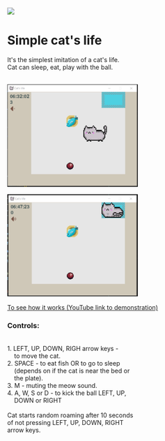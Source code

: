 <div id="profile-views-counter" align="left">
  <img src="https://komarev.com/ghpvc/?username=mvvmmv&style=flat-square&color=blue" alt=""/><br>
  <img src="https://img.shields.io/badge/license-Unlicense-blue.svg"/>
</div>
<h1>Simple cat's life</h1>
It's the simplest imitation of a cat's life.<br>
Cat can sleep, eat, play with the ball.<br>
<br>

<img src="./images/readme/cat_s_life_1.png" alt="compare_files" width="300"/><br>


<img src="./images/readme/cat_s_life_2.png" alt="compare_files" width="300"/><br>

<a href="https://youtu.be/-E8zexPDTqM">To see how it works (YouTube link to demonstration)</a><br>

<h3>Controls:</h3><br>
1. LEFT, UP, DOWN, RIGH arrow keys -<br> 
&nbsp&nbsp&nbsp&nbspto move the cat.<br>
2. SPACE - to eat fish OR to go to sleep<br> 
&nbsp&nbsp&nbsp&nbsp(depends on if the cat is near the bed or <br>
&nbsp&nbsp&nbsp&nbspthe plate).<br>
3. M - muting the meow sound.<br>
4. A, W, S or D - to kick the ball LEFT, UP,<br>
&nbsp&nbsp&nbsp&nbspDOWN or RIGHT
<br>
<br>
Cat starts random roaming after 10 seconds<br>
of not pressing LEFT, UP, DOWN, RIGHT<br>
arrow keys.